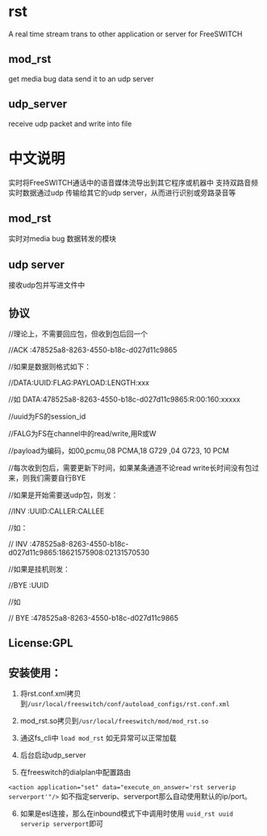 # rst

A real time stream trans to other application or server for FreeSWITCH

## mod_rst

get media bug data send it to an udp server

## udp_server

receive udp packet and write into file

# 中文说明

实时将FreeSWITCH通话中的语音媒体流导出到其它程序或机器中
支持双路音频实时数据通过udp 传输给其它的udp server，从而进行识别或旁路录音等

## mod_rst
实时对media bug 数据转发的模块

## udp server
接收udp包并写进文件中

## 协议
//理论上，不需要回应包，但收到包后回一个

//ACK :478525a8-8263-4550-b18c-d027d11c9865



//如果是数据则格式如下：

//DATA:UUID:FLAG:PAYLOAD:LENGTH:xxx

//如  DATA:478525a8-8263-4550-b18c-d027d11c9865:R:00:160:xxxxx

//uuid为FS的session_id

//FALG为FS在channel中的read/write,用R或W

//payload为编码，如00,pcmu,08 PCMA,18 G729 ,04 G723, 10 PCM

//每次收到包后，需要更新下时间，如果某条通道不论read write长时间没有包过来，则我们需要自行BYE



//如果是开始需要送udp包，则发：

//INV :UUID:CALLER:CALLEE

//如：

// INV :478525a8-8263-4550-b18c-d027d11c9865:18621575908:02131570530



//如果是挂机则发：

//BYE :UUID

//如

// BYE :478525a8-8263-4550-b18c-d027d11c9865

## License:GPL

## 安装使用：

1. 将rst.conf.xml拷贝到`/usr/local/freeswitch/conf/autoload_configs/rst.conf.xml`

2. mod_rst.so拷贝到`/usr/local/freeswitch/mod/mod_rst.so`

3. 通这fs_cli中 `load mod_rst` 如无异常可以正常加载

4. 后台启动udp_server

5. 在freeswitch的dialplan中配置路由

`<action application="set" data="execute_on_answer='rst serverip serverport'"/>`
如不指定serverip、serverport那么自动使用默认的ip/port。

6. 如果是esl连接，那么在inbound模式下中调用时使用 `uuid_rst uuid serverip serverport`即可

